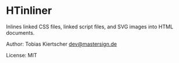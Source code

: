 # HTinliner

Inlines linked CSS files, linked script files, and SVG images into HTML documents.

Author: Tobias Kiertscher <dev@mastersign.de>

License: MIT